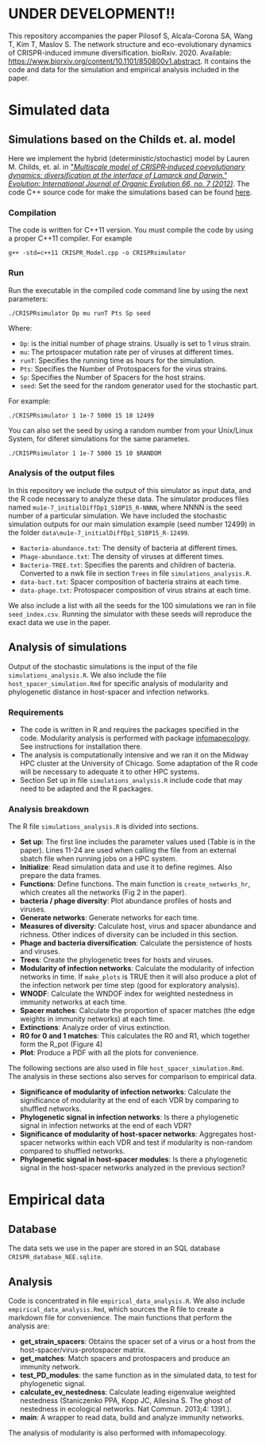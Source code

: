 # UNDER DEVELOPMENT!!

This repository accompanies the paper Pilosof S, Alcala-Corona SA, Wang T, Kim T, Maslov S. The network structure and eco-evolutionary dynamics of CRISPR-induced immune diversification. bioRxiv. 2020. Available: <https://www.biorxiv.org/content/10.1101/850800v1.abstract>. It contains the code and data for the simulation and empirical analysis included in the paper.

# Simulated data

## Simulations based on the Childs et. al. model

Here we implement the hybrid (deterministic/stochastic) model by Lauren M. Childs, et. al. in ["*Multiscale model of CRISPR‐induced coevolutionary dynamics: diversification at the interface of Lamarck and Darwin." Evolution: International Journal of Organic Evolution 66, no. 7 (2012)*](https://onlinelibrary.wiley.com/doi/abs/10.1111/j.1558-5646.2012.01595.x).
The code C++ source code for make the simulations based can be found [here](https://github.com/Ecological-Complexity-Lab/CRISPR_networks/blob/master/SourceCodeSimulatior/CRISPR_Model.cpp). 

### Compilation

The code is written for C++11 version. You must compile the code by using a proper C++11 compiler.
For example

```
g++ -std=c++11 CRISPR_Model.cpp -o CRISPRsimulator
```

### Run

Run the executable in the compiled code command line by using the next parameters:




```
./CRISPRsimulator Dp mu runT Pts Sp seed 
```
Where:
* `Dp`: is the initial number of phage strains. Usually is set to 1 virus strain.
* `mu`: The prtospacer mutation rate per  of viruses at different times.
* `runT`: Specifies the running time as hours for the simulation.
* `Pts`: Specifies the Number of Protospacers for the virus strains.
* `Sp`: Specifies the Number of Spacers for the host strains.
* `seed`: Set the seed for the random generator used for the stochastic part.

For example:
```
./CRISPRsimulator 1 1e-7 5000 15 10 12499
```

You can also set the seed by using a random number from your Unix/Linux System, for diferet simulations for the same parametes.

```
./CRISPRsimulator 1 1e-7 5000 15 10 $RANDOM
```



### Analysis of the output files

In this repository we include the output of this simulator as input data, and the R code necessary to analyze these data. The simulator produces files named `mu1e-7_initialDiffDp1_S10P15_R-NNNN`, where NNNN is the seed number of a particular simulation. We have included the stochastic simulation outputs for our main simulation example (seed number 12499) in the folder `data\mu1e-7_initialDiffDp1_S10P15_R-12499`.

* `Bacteria-abundance.txt`: The density of bacteria at different times.
* `Phage-abundance.txt`: The density of viruses at different times.
* `Bacteria-TREE.txt`: Specifies the parents and children of bacteria. Converted to a nwk file in section `Trees` in file `simulations_analysis.R`.
* `data-bact.txt`: Spacer composition of bacteria strains at each time.
* `data-phage.txt`: Protospacer composition of virus strains at each time.

We also include a list with all the seeds for the 100 simulations we ran in file `seed_index.csv`. Running the simulator with these seeds will reproduce the exact data we use in the paper.

## Analysis of simulations

Output of the stochastic simulations is the input of the file `simulations_analysis.R`. We also include the file `host_spacer_simulation.Rmd` for specific analysis of modularity and phylogenetic distance in host-spacer and infection networks.

### Requirements

* The code is written in R and requires the packages specified in the code. Modularity analysis is performed with package [infomapecology](https://github.com/Ecological-Complexity-Lab/infomap_ecology_package). See instructions for installation there.
* The analysis is computationally intensive and we ran it on the Midway HPC cluster at the University of Chicago. Some adaptation of the R code will be necessary to adequate it to other HPC systems.
* Section Set up in file `simulations_analysis.R` include code that may need to be adapted and the R packages.

### Analysis breakdown

The R file `simulations_analysis.R` is divided into sections.

* **Set up**: The first line includes the parameter values used (Table is in the paper). Lines 11-24 are used when calling the file from an external sbatch file when running jobs on a HPC system.
* **Initialize**: Read simulation data and use it to define regimes. Also prepare the data frames.
* **Functions**: Define functions. The main function is `create_networks_hr`, which creates all the networks (Fig 2 in the paper).
* **bacteria / phage diversity**: Plot abundance profiles of hosts and viruses.
* **Generate networks**: Generate networks for each time.
* **Measures of diversity**: Calculate host, virus and spacer abundance and richness. Other indices of diversity can be included in this section.
* **Phage and bacteria diversification**: Calculate the persistence of hosts and viruses.
* **Trees**: Create the phylogenetic trees for hosts and viruses.
* **Modularity of infection networks**: Calculate the modularity of infection networks in time. If `make_plots` is TRUE then it will also produce a plot of the infection network per time step (good for exploratory analysis).
* **WNODF**: Calculate the WNDOF index for weighted nestedness in immunity networks at each time.
* **Spacer matches**: Calculate the proportion of spacer matches (the edge weights in immunity networks) at each time.
* **Extinctions**: Analyze order of virus extinction.
* **R0 for 0 and 1 matches**: This calculates the R0 and R1, which together form the R_pot (Figure 4)
* **Plot**: Produce a PDF with all the plots for convenience.

The following sections are also used in file `host_spacer_simulation.Rmd`. The analysis in these sections also serves for comparison to empirical data.

* **Significance of modularity of infection networks**: Calculate the significance of modularity at the end of each VDR by comparing to shuffled networks.
* **Phylogenetic signal in infection networks**: Is there a phylogenetic signal in infection networks at the end of each VDR?
* **Significance of modularity of host-spacer networks**: Aggregates host-spacer networks within each VDR and test if modularity is non-random compared to shuffled networks.
* **Phylogenetic signal in host-spacer modules**: Is there a phylogenetic signal in the host-spacer networks analyzed in the previous section?

# Empirical data

## Database

The data sets we use in the paper are stored in an SQL database `CRISPR_database_NEE.sqlite`.

## Analysis

Code is concentrated in file `empirical_data_analysis.R`. We also include `empirical_data_analysis.Rmd`, which sources the R file to create a markdown file for convenience. The main functions that perform the analysis are:

* **get_strain_spacers**: Obtains the spacer set of a virus or a host from the host-spacer/virus-protospacer matrix.
* **get_matches**: Match spacers and protospacers and produce an immunity network.
* **test_PD_modules**: the same function as in the simulated data, to test for phylogenetic signal.
* **calculate_ev_nestedness**: Calculate leading eigenvalue weighted nestedness (Staniczenko PPA, Kopp JC, Allesina S. The ghost of nestedness in ecological networks. Nat Commun. 2013;4: 1391.).
* **main**: A wrapper to read data, build and analyze immunity networks.

The analysis of modularity is also performed with infomapecology.
